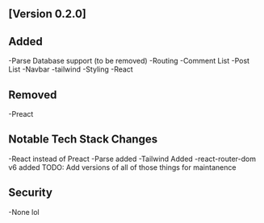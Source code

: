 ## [Version 0.2.0]
## Added 
  -Parse Database support (to be removed)
  -Routing
  -Comment List
  -Post List
  -Navbar
  -tailwind
  -Styling
  -React

## Removed 
  -Preact

## Notable Tech Stack Changes
  -React instead of Preact
  -Parse added
  -Tailwind Added
  -react-router-dom v6 added
  TODO: Add versions of all of those things for maintanence

## Security
  -None lol